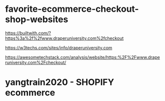 # favorite-ecommerce-checkout-shop-websites
https://builtwith.com/?https%3a%2f%2fwww.draperuniversity.com%2fcheckout

https://w3techs.com/sites/info/draperuniversity.com

https://awesometechstack.com/analysis/website/https:%2F%2Fwww.draperuniversity.com%2Fcheckout/


# yangtrain2020 - SHOPIFY ecommerce
